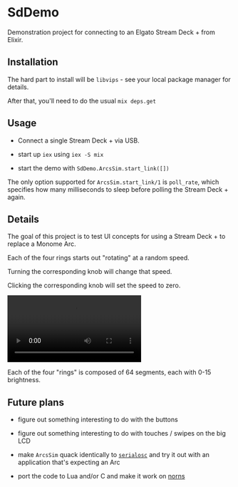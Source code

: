# SdDemo

Demonstration project for connecting to an Elgato Stream Deck + from Elixir.

## Installation

The hard part to install will be `libvips` - see your local package manager for details.

After that, you'll need to do the usual `mix deps.get`

## Usage

* Connect a single Stream Deck + via USB.

* start up `iex` using `iex -S mix`

* start the demo with `SdDemo.ArcsSim.start_link([])`

The only option supported for `ArcsSim.start_link/1` is `poll_rate`, which specifies how many milliseconds to sleep before polling the Stream Deck + again.

## Details

The goal of this project is to test UI concepts for using a Stream Deck + to replace a Monome Arc.

Each of the four rings starts out "rotating" at a random speed.

Turning the corresponding knob will change that speed.

Clicking the corresponding knob will set the speed to zero.

![Demo video](docs/demo.MOV)

Each of the four "rings" is composed of 64 segments, each with 0-15 brightness.

## Future plans

* figure out something interesting to do with the buttons

* figure out something interesting to do with touches / swipes on the big LCD

* make `ArcsSim` quack identically to [`serialosc`](https://monome.org/docs/serialosc/) and try it out with an application that's expecting an Arc

* port the code to Lua and/or C and make it work on [norns](https://monome.org/docs/norns/)
